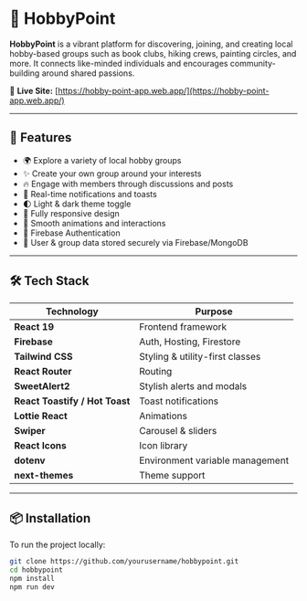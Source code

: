 # 🎯 HobbyPoint

**HobbyPoint** is a vibrant platform for discovering, joining, and creating local hobby-based groups such as book clubs, hiking crews, painting circles, and more. It connects like-minded individuals and encourages community-building around shared passions.

🔗 **Live Site:** [https://hobby-point-app.web.app/](https://hobby-point-app.web.app/)

---

## 🚀 Features

- 🌍 Explore a variety of local hobby groups
- ✨ Create your own group around your interests
- 🔥 Engage with members through discussions and posts
- 💬 Real-time notifications and toasts
- 🌓 Light & dark theme toggle
- 📱 Fully responsive design
- 🎉 Smooth animations and interactions
- 🔐 Firebase Authentication
- 💾 User & group data stored securely via Firebase/MongoDB

---

## 🛠️ Tech Stack

| Technology      | Purpose                         |
|----------------|----------------------------------|
| **React 19**    | Frontend framework              |
| **Firebase**    | Auth, Hosting, Firestore        |
| **Tailwind CSS**| Styling & utility-first classes |
| **React Router**| Routing                         |
| **SweetAlert2** | Stylish alerts and modals       |
| **React Toastify / Hot Toast** | Toast notifications |
| **Lottie React**| Animations                      |
| **Swiper**      | Carousel & sliders              |
| **React Icons** | Icon library                    |
| **dotenv**      | Environment variable management |
| **next-themes** | Theme support                   |

---

## 📦 Installation

To run the project locally:

```bash
git clone https://github.com/yourusername/hobbypoint.git
cd hobbypoint
npm install
npm run dev
